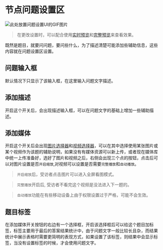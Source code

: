 # 节点问题设置区

<img src='./images/question.gif' alt='此处放置问题设置UI的GIF图片'>

> 在更改设置时，可以配合使用[实时预览](../preview/realtime.md)和[完整预览](../preview/full.md)来查看效果。

既然是题目，就要问问题，要问些什么，为了描述清楚可能添加些辅助信息，这些内容就在问题设置区设置。
## 问题输入框
默认情况下只显示了该输入框，在这里输入问题文字描述。
## 添加描述
开启这个开关后，会出现描述输入框，可以在问题文字的基础上增加一些辅助描述。
## 添加媒体
开启这个开关后会出现[图片选择器](../media/image.md)和[视频选择器](../media/video.md)，可以在其中选择使用某张图片或某个视频作为该题的辅助说明，如果没有有媒体资源可以新上传，或者现在媒体库中统一上传准备好，选好了图片和视频之后，右侧会出现三个点的按钮，点击后可以对图片设置是否`开启缩放`,对视频可以设置是否需要`完整播放`和`自动播放`。

> `开启缩放`后，受访者点击图片可以进入全屏看图模式。

> `完整播放`开启后, 受访者不看完这个视频是没法进入下一题的。

> `自动播放`功能在有些移动设备上由于权限设置过于严格，可能不会生效。


## 题目标签
在添加媒体开关按钮的右边有一个选择框，开启该选择框后可以给这个题目加标签，标签主要用于最后的答案结果统计中，由于问题文字一般比较长且杂，而结果统计中展示表格时需要更简明的表现方式，如果设置了该标签，则结果中会显示标签，当没有设置标签的时候，才会使用问题文字。